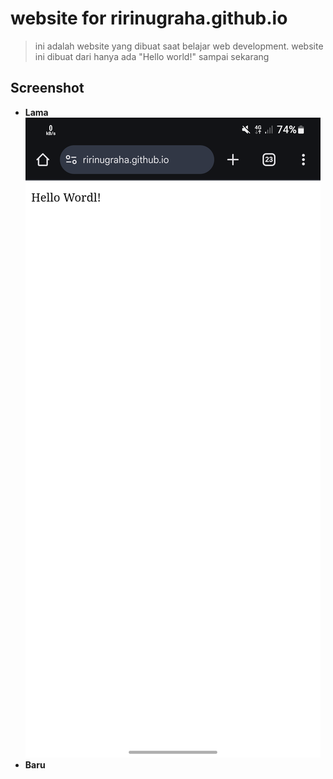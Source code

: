 # website for ririnugraha.github.io

> ini adalah website yang dibuat saat belajar web development.
  website ini dibuat dari hanya ada "Hello world!" sampai sekarang

## Screenshot
- **Lama**
  ![screenshot](ScreenshotLama.png)
- **Baru**